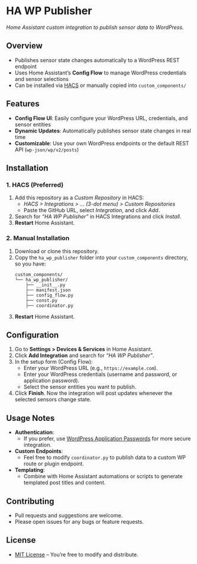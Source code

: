 # HA WP Publisher

*Home Assistant custom integration to publish sensor data to WordPress.*

## Overview
- Publishes sensor state changes automatically to a WordPress REST endpoint
- Uses Home Assistant’s **Config Flow** to manage WordPress credentials and sensor selections
- Can be installed via [HACS](https://hacs.xyz/) or manually copied into `custom_components/`

## Features
- **Config Flow UI**: Easily configure your WordPress URL, credentials, and sensor entities
- **Dynamic Updates**: Automatically publishes sensor state changes in real time
- **Customizable**: Use your own WordPress endpoints or the default REST API (`wp-json/wp/v2/posts`)

## Installation

### 1. HACS (Preferred)
1. Add this repository as a *Custom Repository* in HACS:
   - *HACS > Integrations > ... (3-dot menu) > Custom Repositories*
   - Paste the GitHub URL, select *Integration*, and click *Add*.
2. Search for *“HA WP Publisher”* in HACS Integrations and click *Install*.
3. **Restart** Home Assistant.

### 2. Manual Installation
1. Download or clone this repository.
2. Copy the `ha_wp_publisher` folder into your `custom_components` directory, so you have:
   ```
   custom_components/
   └── ha_wp_publisher/
       ├── __init__.py
       ├── manifest.json
       ├── config_flow.py
       ├── const.py
       ├── coordinator.py
   ```
3. **Restart** Home Assistant.

## Configuration
1. Go to **Settings > Devices & Services** in Home Assistant.
2. Click **Add Integration** and search for *“HA WP Publisher”*.
3. In the setup form (Config Flow):
   - Enter your WordPress URL (e.g., `https://example.com`).
   - Enter your WordPress credentials (username and password, or application password).
   - Select the sensor entities you want to publish.
4. Click **Finish**. Now the integration will post updates whenever the selected sensors change state.

## Usage Notes
- **Authentication**:  
  - If you prefer, use [WordPress Application Passwords](https://wordpress.org/support/article/application-passwords/) for more secure integration.
- **Custom Endpoints**:  
  - Feel free to modify `coordinator.py` to publish data to a custom WP route or plugin endpoint.
- **Templating**:  
  - Combine with Home Assistant automations or scripts to generate templated post titles and content.

## Contributing
- Pull requests and suggestions are welcome.
- Please open issues for any bugs or feature requests.

## License
- [MIT License](LICENSE) – You’re free to modify and distribute.
